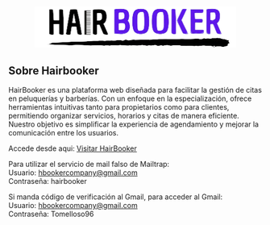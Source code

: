 <p align="center"><a href="https://laravel.com" target="_blank"><img src="/logo.png"   width="400" alt="Hairbooker Logo"></a></p>

## Sobre Hairbooker

HairBooker es una plataforma web diseñada para facilitar la gestión de citas en peluquerías y barberías. Con un enfoque en la especialización, ofrece herramientas intuitivas tanto para propietarios como para clientes, permitiendo organizar servicios, horarios y citas de manera eficiente. Nuestro objetivo es simplificar la experiencia de agendamiento y mejorar la comunicación entre los usuarios.

Accede desde aqui: <a href="https://hairbooker-b4b3513484f2.herokuapp.com/">Visitar HairBooker</a>

Para utilizar el servicio de mail falso de Mailtrap:</br>
Usuario: hbookercompany@gmail.com</br>
Contraseña: hairbooker

Si manda código de verificación al Gmail, para acceder al Gmail:</br>
Usuario: hbookercompany@gmail.com</br>
Contraseña: Tomelloso96




